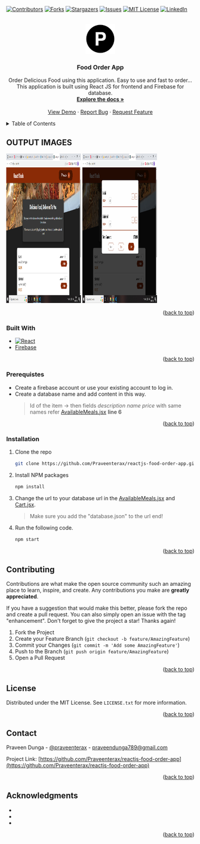 <div id="top"></div>
<!--
*** Thanks for checking out the Best-README-Template. If you have a suggestion
*** that would make this better, please fork the repo and create a pull request
*** or simply open an issue with the tag "enhancement".
*** Don't forget to give the project a star!
*** Thanks again! Now go create something AMAZING! :D
-->

<!-- PROJECT SHIELDS -->
<!--
*** I'm using markdown "reference style" links for readability.
*** Reference links are enclosed in brackets [ ] instead of parentheses ( ).
*** See the bottom of this document for the declaration of the reference variables
*** for contributors-url, forks-url, etc. This is an optional, concise syntax you may use.
*** https://www.markdownguide.org/basic-syntax/#reference-style-links
-->

[![Contributors][contributors-shield]][contributors-url]
[![Forks][forks-shield]][forks-url]
[![Stargazers][stars-shield]][stars-url]
[![Issues][issues-shield]][issues-url]
[![MIT License][license-shield]][license-url]
[![LinkedIn][linkedin-shield]][linkedin-url]

<!-- PROJECT LOGO -->
<br />
<div align="center">
  <a href="https://github.com/Praveenterax/reactjs-food-order-app">
    <img src="images/letter-P-circle.svg" alt="Logo" width="80" height="80">
  </a>

<h3 align="center">Food Order App</h3>

  <p align="center">
  Order Delicious Food using this application. Easy to use and fast to order...
  This application is built using React JS for frontend and Firebase for database.
    <br />
    <a href="https://github.com/Praveenterax/reactjs-food-order-app"><strong>Explore the docs »</strong></a>
    <br />
    <br />
    <a href="https://github.com/Praveenterax/reactjs-food-order-app">View Demo</a>
    ·
    <a href="https://github.com/Praveenterax/reactjs-food-order-app/issues">Report Bug</a>
    ·
    <a href="https://github.com/Praveenterax/reactjs-food-order-app/issues">Request Feature</a>
  </p>
</div>

<!-- TABLE OF CONTENTS -->
<details>
  <summary>Table of Contents</summary>
  <ol>
    <li>
      <a href="#about-the-project">About The Project</a>
      <ul>
        <li><a href="#built-with">Built With</a></li>
      </ul>
    </li>
    <li>
      <a href="#getting-started">Getting Started</a>
      <ul>
        <li><a href="#prerequisites">Prerequisites</a></li>
        <li><a href="#installation">Installation</a></li>
      </ul>
    </li>
    <li><a href="#usage">Usage</a></li>
    <li><a href="#roadmap">Roadmap</a></li>
    <li><a href="#contributing">Contributing</a></li>
    <li><a href="#license">License</a></li>
    <li><a href="#contact">Contact</a></li>
    <li><a href="#acknowledgments">Acknowledgments</a></li>
  </ol>
</details>

<!-- ABOUT THE PROJECT -->

## OUTPUT IMAGES

<img src="images/screenshot-1.png" width="200" height="400" />
<img src="images/screenshot-2.png" width="200" height="400" />

<p align="right">(<a href="#top">back to top</a>)</p>

### Built With

- [![React][react.js]][react-url]
- [Firebase](https://firebase.google.com)

<p align="right">(<a href="#top">back to top</a>)</p>

<!-- GETTING STARTED -->

### Prerequistes

- Create a firebase account or use your existing account to log in.
- Create a database name and add content in this way.
  > Id of the item -> then fields _description_ _name_ _price_ with same names refer [AvailableMeals.jsx](src/components/Meals/AvailableMeals.jsx) **line 6**

<p align="right">(<a href="#top">back to top</a>)</p>

<!-- GETTING STARTED -->

### Installation

1. Clone the repo
   ```sh
   git clone https://github.com/Praveenterax/reactjs-food-order-app.git
   ```
2. Install NPM packages
   ```sh
   npm install
   ```
3. Change the url to your database url in the [AvailableMeals.jsx](src/components/Meals/AvailableMeals.jsx) and [Cart.jsx](src/components/Cart/Cart.jsx).

   > Make sure you add the "database.json" to the url end!

4. Run the following code.
   ```sh
   npm start
   ```

<p align="right">(<a href="#top">back to top</a>)</p>

<!-- CONTRIBUTING -->

## Contributing

Contributions are what make the open source community such an amazing place to learn, inspire, and create. Any contributions you make are **greatly appreciated**.

If you have a suggestion that would make this better, please fork the repo and create a pull request. You can also simply open an issue with the tag "enhancement".
Don't forget to give the project a star! Thanks again!

1. Fork the Project
2. Create your Feature Branch (`git checkout -b feature/AmazingFeature`)
3. Commit your Changes (`git commit -m 'Add some AmazingFeature'`)
4. Push to the Branch (`git push origin feature/AmazingFeature`)
5. Open a Pull Request

<p align="right">(<a href="#top">back to top</a>)</p>

<!-- LICENSE -->

## License

Distributed under the MIT License. See `LICENSE.txt` for more information.

<p align="right">(<a href="#top">back to top</a>)</p>

<!-- CONTACT -->

## Contact

Praveen Dunga - [@praveenterax](https://instagram.com/praveenterax) - praveendunga789@gmail.com

Project Link: [https://github.com/Praveenterax/reactjs-food-order-app](https://github.com/Praveenterax/reactjs-food-order-app)

<p align="right">(<a href="#top">back to top</a>)</p>

<!-- ACKNOWLEDGMENTS -->

## Acknowledgments

- []()
- []()
- []()

<p align="right">(<a href="#top">back to top</a>)</p>

<!-- MARKDOWN LINKS & IMAGES -->
<!-- https://www.markdownguide.org/basic-syntax/#reference-style-links -->

[contributors-shield]: https://img.shields.io/github/contributors/Praveenterax/reactjs-food-order-app.svg?style=for-the-badge
[contributors-url]: https://github.com/Praveenterax/reactjs-food-order-app/graphs/contributors
[forks-shield]: https://img.shields.io/github/forks/Praveenterax/reactjs-food-order-app.svg?style=for-the-badge
[forks-url]: https://github.com/Praveenterax/reactjs-food-order-app/network/members
[stars-shield]: https://img.shields.io/github/stars/Praveenterax/reactjs-food-order-app.svg?style=for-the-badge
[stars-url]: https://github.com/Praveenterax/reactjs-food-order-app/stargazers
[issues-shield]: https://img.shields.io/github/issues/Praveenterax/reactjs-food-order-app.svg?style=for-the-badge
[issues-url]: https://github.com/Praveenterax/reactjs-food-order-app/issues
[license-shield]: https://img.shields.io/github/license/Praveenterax/reactjs-food-order-app.svg?style=for-the-badge
[license-url]: https://github.com/Praveenterax/reactjs-food-order-app/blob/master/LICENSE.txt
[linkedin-shield]: https://img.shields.io/badge/-LinkedIn-black.svg?style=for-the-badge&logo=linkedin&colorB=555
[linkedin-url]: https://linkedin.com/in/Praveendunga
[product-screenshot]: images/screenshot.png
[next.js]: https://img.shields.io/badge/next.js-000000?style=for-the-badge&logo=nextdotjs&logoColor=white
[next-url]: https://nextjs.org/
[react.js]: https://img.shields.io/badge/React-20232A?style=for-the-badge&logo=react&logoColor=61DAFB
[react-url]: https://reactjs.org/
[vue.js]: https://img.shields.io/badge/Vue.js-35495E?style=for-the-badge&logo=vuedotjs&logoColor=4FC08D
[vue-url]: https://vuejs.org/
[angular.io]: https://img.shields.io/badge/Angular-DD0031?style=for-the-badge&logo=angular&logoColor=white
[angular-url]: https://angular.io/
[svelte.dev]: https://img.shields.io/badge/Svelte-4A4A55?style=for-the-badge&logo=svelte&logoColor=FF3E00
[svelte-url]: https://svelte.dev/
[laravel.com]: https://img.shields.io/badge/Laravel-FF2D20?style=for-the-badge&logo=laravel&logoColor=white
[laravel-url]: https://laravel.com
[bootstrap.com]: https://img.shields.io/badge/Bootstrap-563D7C?style=for-the-badge&logo=bootstrap&logoColor=white
[bootstrap-url]: https://getbootstrap.com
[jquery.com]: https://img.shields.io/badge/jQuery-0769AD?style=for-the-badge&logo=jquery&logoColor=white
[jquery-url]: https://jquery.com
